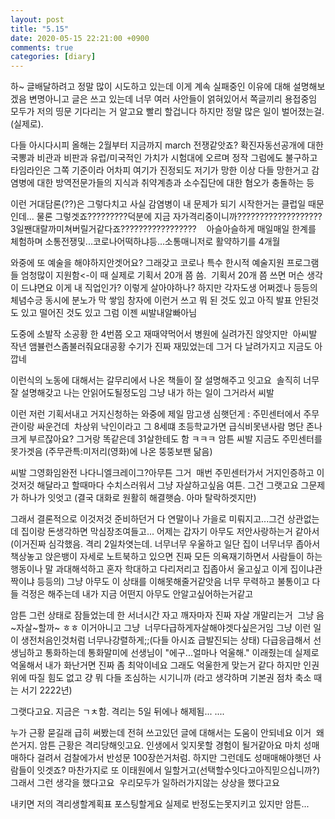 ```yaml
---
layout: post
title: "5.15"
date: 2020-05-15 22:21:00 +0900
comments: true 
categories: [diary] 
---
```

하~ 글배달하려고 정말 많이 시도하고 있는데 이게 계속 실패중인 이유에 대해 설명해보겠음
변명아니고 글은 쓰고 있는데 너무 여러 사안들이 얽혀있어서 쪽글끼리 용접중임 
모두가 저의 띵문 기다리는 거 알고요 빨리 할겁니다
하지만 정말 많은 일이 벌어졌는걸. (실제로). 

다들 아시다시피 올해는 2월부터 지금까지 march 전쟁같앗죠? 확진자동선공개에 대한 국뽕과 비관과 비판과 유럽/미국적인 가치가 시험대에 오르며 정작 그럼에도 불구하고 타임라인은 그쪽 기준이라 어차피 여기가 진정되도 저기가 망한 이상 다들 망한거고 감염병에 대한 방역전문가들의 지식과 취약계층과 소수집단에 대한 혐오가 충돌하는 등

이런 거대담론(??)은 그렇다치고 사실 감염병이 내 문제가 되기 시작한거는 클럽일 때문인데...
물론 그렇겟죠?????????덕분에 지금 자가격리중이니까??????????????????? 3일짼대랄까미쳐버릴거같다죠?????????????????   
아슬아슬하게 매일매일 한계를 체험하며 소통전쟁및...코로나어떡하냐등...소통매니저로 활약하기를 4개월 

와중에 또 예술을 해야하지안겟어요? 그래갖고 코로나 특수 한시적 예술지원 프로그램들 엄청많이 지원함<-이 때 실제로 기획서 20개 쯤 씀. 
기획서 20개 쯤 쓰면 머슨 생각이 드냐면요 이게 내 직업인가? 이렇게 살아야하나? 하지만 각자도생 어쩌겠나 등등의 체념수긍 동시에 분노가 막 쌓임 창자에
이런거 쓰고 뭐 된 것도 있고 아직 발표 안된것도 있고 떨어진 것도 있고 그럼 이젠 씨발내알빠아님

도중에 소발작 소공황 한 4번쯤 오고 재때약먹어서 병원에 실려가진 않앗지만 
아씨발 작년 앰뷸런스좀불러줘요대공황 수기가 진짜 재밌었는데 그거 다 날려가지고 지금도 아깝네 

이런식의 노동에 대해서는 갈무리에서 나온 책들이 잘 설명해주고 잇고요 
솔직히 너무 잘 설명해갖고 나는 안읽어도될정도임 그냥 내가 하는 일이 그거라서 씨발

이런 저런 기획서내고 거지신청하는 와중에 제일 맘고생 심햇던게 : 주민센터에서 주무관이랑 싸운건데 
차상위 낙인이라고 그 8세떄 초등학교가면 급식비못낸사람 명단 존나 크게 부르잖아요? 그거랑 똑같은데 31살한테도 함 ㅋㅋㅋ
암튼 씨발 지금도 주민센터를 못가겟음 (주무관특:미저리(영화)에 나온 뚱뚱보팬 닮음)

씨발 그영화임완전 나다니엘크레이그?아무튼 그거 
매번 주민센터가서 거지인증하고 이것저것 해달라고 할때마다 수치스러워서 그냥 자살하고싶음
여튼. 그건 그랫고요 그문제가 하나가 잇엇고 (결국 대화로 원활히 해결햇슴. 아마 탈락하겟지만)

그래서 결론적으로 이것저것 준비하던거 다 연말이나 가을로 미뤄지고...그건 상관없는데 집이랑 돈생각하면 막심장조여들고...
어제는 갑자기 아무도 저안사랑하는거 같아서(이거진짜 심각했음. 격리 2일차엿는데. 너무너무 우울하고 일단 집이 너무너무 좁아서 책상놓고 앉은뱅이 자세로 노트북하고 있으면 진짜 모든 의욕재기하면서 사람들이 하는 행동이나 말 과대해석하고 혼자 학대하고 다리저리고 집좁아서 울고싶고 이게 집이냐관짝이냐 등등의)
그냥 아무도 이 상태를 이해못해줄거같앗음 너무 무력하고 불통이고 다들 걱정은 해주는데 내가 지금 어떤지 아무도 안알고싶어하는거같고

암튼 그런 상태로 잠들었는데 한 서너시간 자고 깨자마자 진짜 자살 개말리는거 
그냥 음~자살~할까~ ㅎㅎ 이거아니고 그냥 
너무다급하게자살해야겟다싶은거임 그냥 이런 일이 생전처음인것처럼 너무나강렬하게;;(다들 아시죠 급발진되는 상태)
다급응급해서 선생님하고 통화하는데 통화말미에 선생님이 "에구...얼마나 억울해." 이래줬는데 실제로 억울해서 내가 화난거면 진짜 좀 최악이네요
그래도 억울한게 맞는거 같다 하지만 인권위에 따질 힘도 없고 걍 뭐 다들 조심하는 시기니까 (라고 생각하며 기본권 점차 축소 때는 서기 2222년)

그랫다고요. 지금은 ㄱㅊ함. 격리는 5일 뒤에나 해제됨...
....

누가 근황 묻길래 급히 써봤는데 전혀 쓰고있던 글에 대해서는 도움이 안되네요 이거 
왜쓴거지. 암튼 근황은 격리당해잇고요. 인생에서 잊지못할 경험이 될거같아요 마치 성매매하다 걸려서 검찰에가서 반성문 100장쓴거처럼.
하지만 그런데도 성매매해야햇던 사람들이 잇겟죠? 마찬가지로 또 이태원에서 일할거고(선택할수잇다고아직믿으십니까?)
그래서 그런 생각을 했다고요 
우리모두가 일하러가지않는 상상을 했다고요

내키면 저의 격리생할계획표 포스팅할게요
실제로 반정도는못지키고 있지만 암튼...



